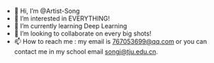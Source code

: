 - 👋 Hi, I’m @Artist-Song
- 👀 I’m interested in EVERYTHING!
- 🌱 I’m currently learning Deep Learning
- 💞️ I’m looking to collaborate on every big shots!
- 📫 How to reach me : my email is 767053699@qq.com or you can contact me in my school email songj@tju.edu.cn.


<!---
Artist-Song/Artist-Song is a ✨ special ✨ repository because its `README.md` (this file) appears on your GitHub profile.
You can click the Preview link to take a look at your changes.
--->

